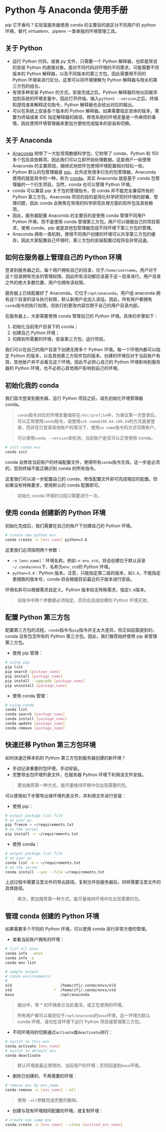 # Python 与 Anaconda 使用手册

pip 它不香吗？实验室服务器使用 conda 的主要目的是区分不同用户的 python 环境，替代 virtualenv、pipenv 一类单独的环境管理工具。

## 关于 Python

-   运行 Python 代码，或者.py 文件，只需要一个 Python 解释器，也即是常说的安装 Python 的直接对象。面对不同代码对环境的不同需求，可能需要不同版本的 Python 解释器，以及不同版本的第三方包，因此需要用不同的 Python 环境来进行区分。这里可以将环境理解为 Python 解释器与相关的第三方包的组合。
-   有很多种安装 Python 的方式。安装完成之后，Python 解释器的地址回被添加到系统的环境变量中，因此打开终端，输入`python3 --version`之后，终端知道找谁来解释这句指令，Python 解释器也会给出对应的输出。
-   可以在系统上安装各个版本的 Python 解释器。如果需要指定具体的版本，需要为终端或者 IDE 指定解释器的路径。修改系统的环境变量是一件麻烦的事情，因此使用环境管理器来更加方便地完成版本的安装和切换。

## 关于 Anaconda

-   [Anaconda](https://www.anaconda.com/) 附带了一大批常用数据科学包，它附带了 conda、Python 和 150 多个包及其依赖项。因此我们可以立即开始处理数据。这是用户一般使用 Anaconda 的主要原因，捆绑式地软件包使得环境配置相对轻松一些。
-   Python 默认的包管理器是 [pip](https://pip.pypa.io/)，此外还有很多衍生的包管理器，Anaconda 使用的就是其中的一种，称为 [conda](https://github.com/conda/conda)。其实 Anaconda 就是基于 conda 包管理器的一个衍生项目。当然，conda 也可以管理 Python 环境。
-   conda 可以兼容 pip 关于包的管理指令，但 conda 并不能完全兼容所有的 Python 第三方包。Anaconda 项目的目的是简化科学研究时环境的部署、管理问题，因此 conda 会聚焦在常用的科学研究处理方面的软件包及其依赖项。
-   因此，服务器配置 Anaconda 的主要目的是使用 conda 管理不同用户 Python 环境，而不是使用 conda 管理第三方包。用户可以根据自己的项目需求，使用 conda、pip 或是其他包管理器完成不同环境下第三方包的管理。
-   Anaconda 拥有一类机制，使得不同用户创建的环境可以共享第三方包的缓存。因此大家配置自己环境时，第三方包的安装配置过程将会非常迅速。

## 如何在服务器上管理自己的 Python 环境

登录到服务器之后，每个用户拥有自己的目录，位于`/home/username`。用户对于这个目录拥有完全的管理权限，因此所有活动都应该基于这一目录进行。用户目录之外的绝大多数位置，用户仅拥有读权限。

服务器上已经配置好了 Anaconda，它位于`/opt/anaconda`。用户组 anaconda 拥有这个目录的读与执行权限，默认新用户会加入该组。因此，所有用户都拥有`conda`指令的执行权限，但执行的更改内容仅限于自己的用户目录内部。

在服务器上，大家需要使用 conda 管理自己的 Python 环境。具体的步骤如下：

1. 初始化当前用户目录下的 conda；
2. 创建自己 Python 环境；
3. 切换到所需要的环境，安装第三方包，运行项目。

我们可以在自己的用户目录下创建无限多个 Python 环境。每一个环境内都可以指定 Python 的版本，以及其他第三方软件包的版本。创建的环境仅对于当前账户有效，其他账户并不会看见这个环境。因此不必担心自己的 Python 环境影响到服务器的 Python 环境，也不必担心其他用户影响到自己的环境。

## 初始化我的 conda

我们首次登录到服务器，运行 Python 项目之前，请先初始化环境管理器 conda。

> `conda`指令对应的环境变量储存在`/etc/profile`中，为保证第一次登录后，可以正常使用`conda`指令，请使用`ssh name@100.64.198.24`的方式直接登录，而非在已登录其他账户的情况下，使用`su name`指令的方式切换账户。

> 可以使用`conda --version`来检测，当前账户是否可以正常使用 conda。

```sh
# init conda env
conda init
```

conda 会修改当前账户的终端配置文件，使得所有`conda`指令生效。这一步是必须的，否则终端不能正确识别 conda 的所有指令。

这里我们可以进一步配置自己的 conda，修改配置文件即可完成相应的配置。但如果没有特殊要求，使用默认的 conda 配置即可。

> 初始化 conda 环境的过程只需要进行一次。

## 使用 conda 创建新的 Python 环境

初始化完成后，我们需要在自己的账户下创建自己的 Python 环境。

```sh
# create new python env
conda create -n [env_name] python=3.8
```

这里我们必须指明两个参数：

-   `-n [env_name]`：环境名称。例如`-n env_std`，将会创建位于默认目录`~/.conda/envs`下，名称为`env_std`的 Python 环境。
-   `python=3.8`：Python 版本。注意，只能指定第二级的版本，如`3.8`，不能指定更细致的版本号，conda 将会根据目前最近的子版本进行安装。

环境名称可以根据需求自定义。Python 版本如无特殊需求，指定`3.8`版本。

> 该指令中两个参数都必须指定，否则会造成创建的 Python 环境无效。

## 配置 Python 第三方包

配置第三方包的流程，`conda`指令与`pip`指令并无太大差异。但正如前面提到的，conda 没有包含所有的 Python 第三方包。因此，我们推荐始终使用 pip 来管理第三方包。

-   使用 pip 管理：

```sh
# using pip
pip list
pip search [package_name]
pip install [package_name]
pip install --upgrade [package_name]
pip uninstall [package_name]
```

-   使用 conda 管理：

```sh
# using conda
conda list
conda search [package_name]
conda install [package_name]
conda update [package_name]
conda remove [package_name]
```

## 快速迁移 Python 第三方包环境

如何快速迁移本机的 Python 第三方包到服务器创建的新环境？

-   手动记录重要的包环境，手动安装。
-   完整导出包环境列表文件，在服务器 Python 环境下利用该文件安装。

> 更加推荐第一种方式，能尽量维持环境中仅出现需要的包。

可以使用如下步骤导出保环境列表文件，并利用文件进行安装：

-   使用 pip：

```sh
# output package list file
# on your pc
pip freeze > ~/requirements.txt
# on the server
pip install -r ~/requirements.txt
```

-   使用 conda：

```sh
# output package list file
# on your pc
conda list -e > ~/requirements.txt
# on the server
conda install --yes --file ~/requirements.txt
```

上述过程中需要注意文件的导出路径。复制文件到服务器后，同样需要注意文件的具体路径。

> 再次，更加推荐第一种方式，能尽量维持环境中仅出现需要的包。

## 管理 conda 创建的 Python 环境

如果需要多个不同的 Python 环境，可以使用 conda 进行非常方便的管理。

-   查看当前账户拥有的环境：

```sh
# list all envs
conda info --envs
conda info -e
conda env list

# sample output
# conda environments:
#
old                      /home/zfj/.conda/envs/old
std                   *  /home/zfj/.conda/envs/std
base                     /opt/anaconda
```

> 输出中，带 \* 的环境表示当前激活，或正在使用的环境。
>
> 所有用户都可以看到位于`/opt/anaconda`的`base`环境，这一环境为默认 conda 环境，请勿在该环境下运行 Python 项目或管理第三方包。

-   不同环境间的切换通过`activate`或`deactivate`进行：

```sh
# switch to this env
conda activate [env_name]
# switch to default env
conda deactivate
```

> 默认环境是最近使用的、当前用户的环境；否则回退到`base`环境。

-   删除已创建的、不再需要的环境：

```sh
# remove env by env_name
conda remove -n [env_name] --all
```

> 使用`--all`参数完成完整的删除。

-   创建与现有环境相同配置的环境，或复制环境：

```sh
# create one same env
conda create -n [env_name] --clone [existed_env_name]
```
